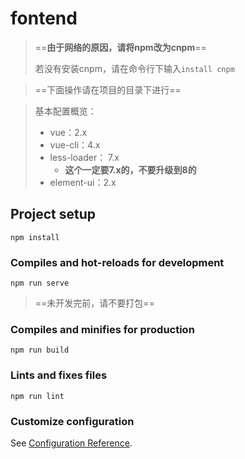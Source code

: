 # fontend

> ==**由于网络的原因，请将npm改为cnpm**==
>
> 若没有安装cnpm，请在命令行下输入```install cnpm```

> ==下面操作请在项目的目录下进行==

> 基本配置概览：
>
> * vue：2.x
> * vue-cli：4.x
> * less-loader： 7.x
>   * **这个一定要7.x的，不要升级到8的**
> * element-ui：2.x

## Project setup
```
npm install
```

### Compiles and hot-reloads for development
```
npm run serve
```

> ==未开发完前，请不要打包==

### Compiles and minifies for production

```
npm run build
```

### Lints and fixes files
```
npm run lint
```

### Customize configuration
See [Configuration Reference](https://cli.vuejs.org/config/).
